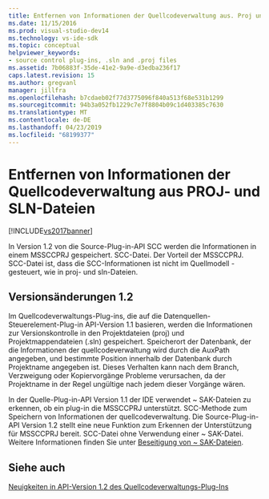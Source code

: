 ```yaml
---
title: Entfernen von Informationen der Quellcodeverwaltung aus. Proj und. Sln-Dateien | Microsoft-Dokumentation
ms.date: 11/15/2016
ms.prod: visual-studio-dev14
ms.technology: vs-ide-sdk
ms.topic: conceptual
helpviewer_keywords:
- source control plug-ins, .sln and .proj files
ms.assetid: 7b06883f-35de-41e2-9a9e-d3edba236f17
caps.latest.revision: 15
ms.author: gregvanl
manager: jillfra
ms.openlocfilehash: b7cdaeb02f77d3775096f840a513f68e531b1299
ms.sourcegitcommit: 94b3a052fb1229c7e7f8804b09c1d403385c7630
ms.translationtype: MT
ms.contentlocale: de-DE
ms.lasthandoff: 04/23/2019
ms.locfileid: "68199377"
---
```

# <a name="removal-of-source-control-information-from-proj-and-sln-files"></a>Entfernen von Informationen der Quellcodeverwaltung aus PROJ- und SLN-Dateien
[!INCLUDE[vs2017banner](../../includes/vs2017banner.md)]

In Version 1.2 von die Source-Plug-in-API SCC werden die Informationen in einem MSSCCPRJ gespeichert. SCC-Datei. Der Vorteil der MSSCCPRJ. SCC-Datei ist, dass die SCC-Informationen ist nicht im Quellmodell - gesteuert, wie in proj- und sln-Dateien.  
  
## <a name="version-12-changes"></a>Versionsänderungen 1.2  
 Im Quellcodeverwaltungs-Plug-ins, die auf die Datenquellen-Steuerelement-Plug-in API-Version 1.1 basieren, werden die Informationen zur Versionskontrolle in den Projektdateien (proj) und Projektmappendateien (.sln) gespeichert. Speicherort der Datenbank, der die Informationen der quellcodeverwaltung wird durch die AuxPath angegeben, und bestimmte Position innerhalb der Datenbank durch Projektname angegeben ist. Dieses Verhalten kann nach dem Branch, Verzweigung oder Kopiervorgänge Probleme verursachen, da der Projektname in der Regel ungültige nach jedem dieser Vorgänge wären.  
  
 In der Quelle-Plug-in-API Version 1.1 der IDE verwendet ~ SAK-Dateien zu erkennen, ob ein plug-in die MSSCCPRJ unterstützt. SCC-Methode zum Speichern von Informationen der quellcodeverwaltung. Die Source-Plug-in-API Version 1.2 stellt eine neue Funktion zum Erkennen der Unterstützung für MSSCCPRJ bereit. SCC-Datei ohne Verwendung einer ~ SAK-Datei. Weitere Informationen finden Sie unter [Beseitigung von ~ SAK-Dateien](../../extensibility/internals/elimination-of-tilde-sak-files.md).  
  
## <a name="see-also"></a>Siehe auch  
 [Neuigkeiten in API-Version 1.2 des Quellcodeverwaltungs-Plug-Ins](../../extensibility/internals/what-s-new-in-the-source-control-plug-in-api-version-1-2.md)
